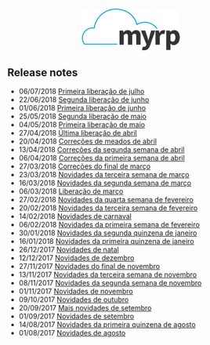 <div class="hide">
<p align="center">
  <img width="200" src="../logo.png" alt="Logo do myrp">
  <br>
</p>

## Release notes
</div>

<div class="articles">
  
- <span class="date">06/07/2018</span> [Primeira liberação de julho](./docs/18.07.01.md)
- <span class="date">22/06/2018</span> [Segunda liberação de junho](./docs/18.06.02.md)
- <span class="date">01/06/2018</span> [Primeira liberação de junho](./docs/18.06.01.md)
- <span class="date">25/05/2018</span> [Segunda liberação de maio](./docs/18.05.02.md)
- <span class="date">04/05/2018</span> [Primeira liberação de maio](./docs/18.05.01.md)
- <span class="date">27/04/2018</span> [Última liberação de abril](./docs/18.04.04.md)
- <span class="date">20/04/2018</span> [Correções de meados de abril](./docs/18.04.03.md)
- <span class="date">13/04/2018</span> [Correções da segunda semana de abril](./docs/18.04.02.md)
- <span class="date">06/04/2018</span> [Correções da primeira semana de abril](./docs/18.04.01.md)
- <span class="date">27/03/2018</span> [Correções do final de março](./docs/18.03.04.md)
- <span class="date">23/03/2018</span> [Novidades da terceira semana de março](./docs/18.03.03.md)
- <span class="date">16/03/2018</span> [Novidades da segunda semana de março](./docs/18.03.02.md)
- <span class="date">06/03/2018</span> [Liberação de março](./docs/18.03.01.md)
- <span class="date">27/02/2018</span> [Novidades da quarta semana de fevereiro](./docs/18.02.04.md)
- <span class="date">20/02/2018</span> [Novidades da terceira semana de fevereiro](./docs/18.02.03.md)
- <span class="date">14/02/2018</span> [Novidades de carnaval](./docs/18.02.02.md)
- <span class="date">06/02/2018</span> [Novidades da primeira semana de fevereiro](./docs/18.02.01.md)
- <span class="date">30/01/2018</span> [Novidades da segunda quinzena de janeiro](./docs/18.01.02.md)
- <span class="date">16/01/2018</span> [Novidades da primeira quinzena de janeiro](./docs/18.01.01.md)
- <span class="date">26/12/2017</span> [Novidades de natal](./docs/17.12.02.md)
- <span class="date">12/12/2017</span> [Novidades de dezembro](./docs/17.12.01.md)
- <span class="date">27/11/2017</span> [Novidades do final de novembro](./docs/17.11.04.md)
- <span class="date">13/11/2017</span> [Novidades da terceira semana de novembro](./docs/17.11.03.md)
- <span class="date">08/11/2017</span> [Novidades da segunda semana de novembro](./docs/17.11.02.md)
- <span class="date">01/11/2017</span> [Novidades de novembro](./docs/17.11.01.md)
- <span class="date">09/10/2017</span> [Novidades de outubro](./docs/17.10.01.md)
- <span class="date">20/09/2017</span> [Mais novidades de setembro](./docs/17.09.02.md)
- <span class="date">01/09/2017</span> [Novidades de setembro](./docs/17.09.01.md)
- <span class="date">14/08/2017</span> [Novidades da primeira quinzena de agosto](./docs/17.08.02.md)
- <span class="date">01/08/2017</span> [Novidades de agosto](./docs/17.08.01.md)
</div>
